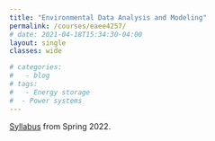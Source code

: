 ```yaml
---
title: "Environmental Data Analysis and Modeling"
permalink: /courses/eaee4257/
# date: 2021-04-18T15:34:30-04:00
layout: single
classes: wide

# categories:
#   - blog
# tags:
#   - Energy storage
#  - Power systems
---
```


[Syllabus](/assets/courses/eaee4257/EAEE4257_Syllabus.pdf) from Spring 2022.
